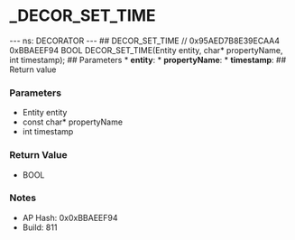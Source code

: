 # _DECOR_SET_TIME

--- ns: DECORATOR --- ## DECOR_SET_TIME  // 0x95AED7B8E39ECAA4 0xBBAEEF94 BOOL DECOR_SET_TIME(Entity entity, char* propertyName, int timestamp);   ## Parameters * **entity**: * **propertyName**: * **timestamp**:  ## Return value

### Parameters
* Entity entity
* const char* propertyName
* int timestamp

### Return Value
* BOOL

### Notes
* AP Hash: 0x0xBBAEEF94
* Build: 811

